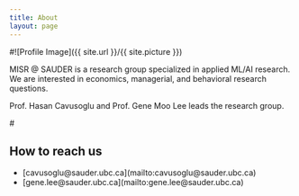 ```yaml
---
title: About
layout: page
---
```

#![Profile Image]({{ site.url }}/{{ site.picture }})

<p>MISR @ SAUDER is a research group specialized in applied ML/AI research. We are interested in economics, managerial, and behavioral research questions.</p>

<p>Prof. Hasan Cavusoglu and Prof. Gene Moo Lee leads the research group. </p>

#<h2>How to reach us</h2>

<ul class="contact">
	<li>[cavusoglu@sauder.ubc.ca](mailto:cavusoglu@sauder.ubc.ca)</li>
	<li>[gene.lee@sauder.ubc.ca](mailto:gene.lee@sauder.ubc.ca)</li>
</ul>

